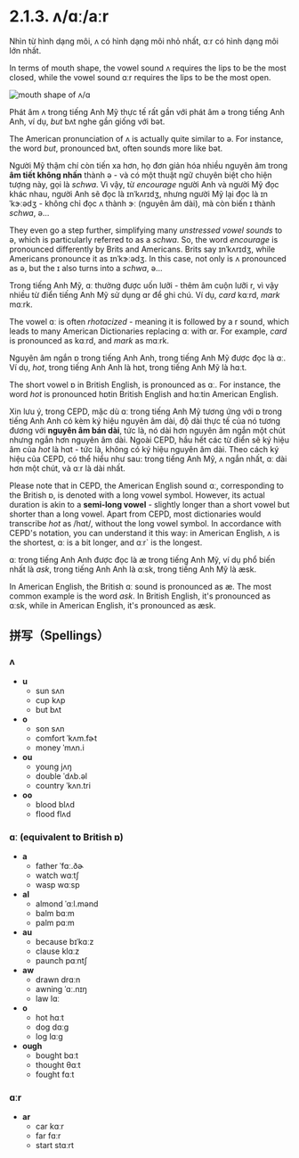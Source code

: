 # 2.1.3. <span class="pho">ʌ/ɑː/aːr</span>

Nhìn từ hình dạng môi, <span class="pho">ʌ</span> có hình dạng môi nhỏ nhất, <span class="pho">ɑːr</span> có hình dạng môi lớn nhất.

In terms of mouth shape, the vowel sound <span class="pho">ʌ</span> requires the lips to be the most closed, while the vowel sound <span class="pho">ɑːr</span> requires the lips to be the most open.

![mouth shape of ʌ/ɑ](/images/vowels-mouth-ʌ-ɑ.svg)

Phát âm <span class="pho">ʌ</span> trong tiếng Anh Mỹ thực tế rất gần với phát âm <span class="pho">ə</span> trong tiếng Anh Anh, ví dụ, _but_ <span class="pho alt">bʌt</span> <span class="speak-word-inline" data-audio-us-male="/audios/us/but-us-male.mp3" data-audio-us-female="/audios/us/but-us-female.mp3"></span> nghe gần giống với <span class="pho alt">bət</span>.

The American pronunciation of <span class="pho">ʌ</span> is actually quite similar to <span class="pho">ə</span>. For instance, the word _but_, pronounced <span class="pho alt">bʌt</span>, often sounds more like <span class="pho alt">bət</span>.

Người Mỹ thậm chí còn tiến xa hơn, họ đơn giản hóa nhiều nguyên âm trong **âm tiết không nhấn** thành <span class="pho">ə</span> - và có một thuật ngữ chuyên biệt cho hiện tượng này, gọi là _schwa_. Vì vậy, từ _encourage_ người Anh và người Mỹ đọc khác nhau, người Anh sẽ đọc là <span class="pho alt">ɪnˈkʌrɪdʒ</span><span class="speak-word-inline" data-audio-uk-male="/audios/us/encourage-uk-male.mp3" data-audio-uk-female="/audios/us/encourage-uk-female.mp3"></span>, nhưng người Mỹ lại đọc là <span class="pho alt">ɪnˈkɝːədʒ</span><span class="speak-word-inline" data-audio-us-male="/audios/us/encourage-us-male.mp3" data-audio-us-female="/audios/us/encourage-us-female.mp3"></span> - không chỉ đọc <span class="pho">ʌ</span> thành <span class="pho">ɝː</span> (nguyên âm dài), mà còn biến <span class="pho">ɪ</span> thành _schwa_, <span class="pho">ə</span>...

They even go a step further, simplifying many _unstressed vowel sounds_ to <span class="pho">ə</span>, which is particularly referred to as a _schwa_. So, the word _encourage_ is pronounced differently by Brits and Americans. Brits say <span class="pho alt">ɪnˈkʌrɪdʒ</span><span class="speak-word-inline" data-audio-uk-male="/audios/us/encourage-uk-male.mp3" data-audio-uk-female="/audios/us/encourage-uk-female.mp3"></span>, while Americans pronounce it as <span class="pho alt">ɪnˈkɝːədʒ</span><span class="speak-word-inline" data-audio-us-male="/audios/us/encourage-us-male.mp3" data-audio-us-female="/audios/us/encourage-us-female.mp3"></span>. In this case, not only is <span class="pho">ʌ</span> pronounced as <span class="pho">ə</span>, but the <span class="pho">ɪ</span> also turns into a _schwa_, <span class="pho">ə</span>...

Trong tiếng Anh Mỹ, <span class="pho">ɑː</span> thường được uốn lưỡi - thêm âm cuộn lưỡi <span class="pho">r</span>, vì vậy nhiều từ điển tiếng Anh Mỹ sử dụng <span class="pho">ɑr</span> để ghi chú. Ví dụ, _card_ <span class="pho alt">kɑːrd</span><span class="speak-word-inline" data-audio-us-male="/audios/us/card-us-male.mp3" data-audio-us-female="/audios/us/card-us-female.mp3"></span>, _mark_ <span class="pho alt">mɑːrk</span><span class="speak-word-inline" data-audio-us-male="/audios/us/mark-us-male.mp3" data-audio-us-female="/audios/us/mark-us-female.mp3"></span>.

The vowel <span class="pho">ɑː</span> is often _rhotacized_ - meaning it is followed by a <span class="pho">r</span> sound, which leads to many American Dictionaries replacing <span class="pho">ɑː</span> with <span class="pho">ɑr</span>. For example, _card_ is pronounced as <span class="pho alt">kɑːrd</span><span class="speak-word-inline" data-audio-us-male="/audios/us/card-us-male.mp3" data-audio-us-female="/audios/us/card-us-female.mp3"></span>, and _mark_ as <span class="pho alt">mɑːrk</span><span class="speak-word-inline" data-audio-us-male="/audios/us/mark-us-male.mp3" data-audio-us-female="/audios/us/mark-us-female.mp3"></span>.

Nguyên âm ngắn <span class="pho">ɒ</span> trong tiếng Anh Anh, trong tiếng Anh Mỹ được đọc là <span class="pho">ɑː</span>. Ví dụ, _hot_, trong tiếng Anh Anh là <span class="pho alt">hɒt</span><span class="speak-word-inline" data-audio-uk-male="/audios/us/hot-uk-male.mp3" data-audio-uk-female="/audios/us/hot-uk-female.mp3"></span>, trong tiếng Anh Mỹ là <span class="pho alt">hɑːt</span><span class="speak-word-inline" data-audio-us-male="/audios/us/hot-us-male.mp3" data-audio-us-female="/audios/us/hot-us-female.mp3"></span>.

The short vowel <span class="pho">ɒ</span> in British English, is pronounced as <span class="pho">ɑː</span>. For instance, the word _hot_ is pronounced <span class="pho alt">hɒt</span><span class="speak-word-inline" data-audio-uk-male="/audios/us/hot-uk-male.mp3" data-audio-uk-female="/audios/us/hot-uk-female.mp3"></span>in British English and <span class="pho alt">hɑːt</span><span class="speak-word-inline" data-audio-us-male="/audios/us/hot-us-male.mp3" data-audio-us-female="/audios/us/hot-us-female.mp3"></span>in American English.

Xin lưu ý, trong CEPD, mặc dù <span class="pho">ɑː</span> trong tiếng Anh Mỹ tương ứng với <span class="pho">ɒ</span> trong tiếng Anh Anh có kèm ký hiệu nguyên âm dài, độ dài thực tế của nó tương đương với **nguyên âm bán dài**, tức là, nó dài hơn nguyên âm ngắn một chút nhưng ngắn hơn nguyên âm dài. Ngoài CEPD, hầu hết các từ điển sẽ ký hiệu âm của _hot_ là <span class="pho alt">hɑt</span> - tức là, không có ký hiệu nguyên âm dài. Theo cách ký hiệu của CEPD, có thể hiểu như sau: trong tiếng Anh Mỹ, <span class="pho">ʌ</span> ngắn nhất, <span class="pho">ɑː</span> dài hơn một chút, và <span class="pho">ɑːr</span> là dài nhất.

Please note that in CEPD, the American English sound <span class="pho">ɑː</span>, corresponding to the British <span class="pho">ɒ</span>, is denoted with a long vowel symbol. However, its actual duration is akin to a **semi-long vowel** - slightly longer than a short vowel but shorter than a long vowel. Apart from CEPD, most dictionaries would transcribe _hot_ as <span class="pho alt">/hɑt/</span>, without the long vowel symbol. In accordance with CEPD's notation, you can understand it this way: in American English, <span class="pho">ʌ</span> is the shortest, <span class="pho">ɑː</span> is a bit longer, and <span class="pho">ɑːr`</span> is the longest.

<span class="pho">ɑː</span> trong tiếng Anh Anh được đọc là <span class="pho">æ</span> trong tiếng Anh Mỹ, ví dụ phổ biến nhất là _ask_, trong tiếng Anh Anh là <span class="pho alt">ɑːsk</span><span class="speak-word-inline" data-audio-uk-male="/audios/us/ask-uk-male.mp3" data-audio-uk-female="/audios/us/ask-uk-female.mp3"></span>, trong tiếng Anh Mỹ là <span class="pho alt">æsk</span><span class="speak-word-inline" data-audio-us-male="/audios/us/ask-us-male.mp3" data-audio-us-female="/audios/us/ask-us-female.mp3"></span>.

In American English, the British <span class="pho">ɑː</span> sound is pronounced as <span class="pho">æ</span>. The most common example is the word _ask_. In British English, it's pronounced as <span class="pho alt">ɑːsk</span><span class="speak-word-inline" data-audio-uk-male="/audios/us/ask-uk-male.mp3" data-audio-uk-female="/audios/us/ask-uk-female.mp3"></span>, while in American English, it's pronounced as <span class="pho alt">æsk</span><span class="speak-word-inline" data-audio-us-male="/audios/us/ask-us-male.mp3" data-audio-us-female="/audios/us/ask-us-female.mp3"></span>.

## 拼写（Spellings）

### <span class="pho">ʌ</span>

* **u**
	- sun <span class="pho alt">sʌn</span> <span class="speak-word-inline" data-audio-us-male="/audios/us/sun-us-male.mp3" data-audio-us-female="/audios/us/sun-us-female.mp3"></span>
 	- cup <span class="pho alt">kʌp</span> <span class="speak-word-inline" data-audio-us-male="/audios/us/cup-us-male.mp3" data-audio-us-female="/audios/us/cup-us-female.mp3"></span>
 	- but <span class="pho alt">bʌt</span> <span class="speak-word-inline" data-audio-us-male="/audios/us/but-us-male.mp3" data-audio-us-female="/audios/us/but-us-female.mp3"></span>
* **o**
	- son <span class="pho alt">sʌn</span> <span class="speak-word-inline" data-audio-us-male="/audios/us/son-us-male.mp3" data-audio-us-female="/audios/us/son-us-female.mp3"></span>
 	- comfort <span class="pho alt">ˈkʌm.fɚt</span> <span class="speak-word-inline" data-audio-us-male="/audios/us/comfort-us-male.mp3" data-audio-us-female="/audios/us/comfort-us-female.mp3"></span>
 	- money <span class="pho alt">ˈmʌn.i</span> <span class="speak-word-inline" data-audio-us-male="/audios/us/money-us-male.mp3" data-audio-us-female="/audios/us/money-us-female.mp3"></span>
* **ou**
	- young <span class="pho alt">jʌŋ</span> <span class="speak-word-inline" data-audio-us-male="/audios/us/young-us-male.mp3" data-audio-us-female="/audios/us/young-us-female.mp3"></span>
 	- double <span class="pho alt">ˈdʌb.əl</span> <span class="speak-word-inline" data-audio-us-male="/audios/us/double-us-male.mp3" data-audio-us-female="/audios/us/double-us-female.mp3"></span>
 	- country <span class="pho alt">ˈkʌn.tri</span> <span class="speak-word-inline" data-audio-us-male="/audios/us/country-us-male.mp3" data-audio-us-female="/audios/us/country-us-female.mp3"></span>
* **oo**
	- blood <span class="pho alt">blʌd</span> <span class="speak-word-inline" data-audio-us-male="/audios/us/blood-us-male.mp3" data-audio-us-female="/audios/us/blood-us-female.mp3"></span>
 	- flood <span class="pho alt">flʌd</span> <span class="speak-word-inline" data-audio-us-male="/audios/us/flood-us-male.mp3" data-audio-us-female="/audios/us/flood-us-female.mp3"></span>

### <span class="pho">ɑː</span> (equivalent to British <span class="pho">ɒ</span>)

* **a**
	- father <span class="pho alt">ˈfɑː.ðɚ</span> <span class="speak-word-inline" data-audio-us-male="/audios/us/father-us-male.mp3" data-audio-us-female="/audios/us/father-us-female.mp3"></span>
 	- watch <span class="pho alt">wɑːtʃ</span> <span class="speak-word-inline" data-audio-us-male="/audios/us/watch-us-male.mp3" data-audio-us-female="/audios/us/watch-us-female.mp3"></span>
 	- wasp <span class="pho alt">wɑːsp</span> <span class="speak-word-inline" data-audio-us-male="/audios/us/wasp-us-male.mp3" data-audio-us-female="/audios/us/wasp-us-female.mp3"></span>
* **al**
	- almond <span class="pho alt">ˈɑːl.mənd</span> <span class="speak-word-inline" data-audio-us-male="/audios/us/almond-us-male.mp3" data-audio-us-female="/audios/us/almond-us-female.mp3"></span>
 	- balm <span class="pho alt">bɑːm</span> <span class="speak-word-inline" data-audio-us-male="/audios/us/balm-us-male.mp3" data-audio-us-female="/audios/us/balm-us-female.mp3"></span>
 	- palm <span class="pho alt">pɑːm</span> <span class="speak-word-inline" data-audio-us-male="/audios/us/palm-us-male.mp3" data-audio-us-female="/audios/us/palm-us-female.mp3"></span>
* **au**
	- because <span class="pho alt">bɪˈkɑːz</span> <span class="speak-word-inline" data-audio-us-male="/audios/us/because-us-male.mp3" data-audio-us-female="/audios/us/because-us-female.mp3"></span>
 	- clause <span class="pho alt">klɑːz</span> <span class="speak-word-inline" data-audio-us-male="/audios/us/clause-us-male.mp3" data-audio-us-female="/audios/us/clause-us-female.mp3"></span>
 	- paunch <span class="pho alt">pɑːntʃ</span> <span class="speak-word-inline" data-audio-us-male="/audios/us/paunch-us-male.mp3" data-audio-us-female="/audios/us/paunch-us-female.mp3"></span>
* **aw**
	- drawn <span class="pho alt">drɑːn</span> <span class="speak-word-inline" data-audio-us-male="/audios/us/drawn-us-male.mp3" data-audio-us-female="/audios/us/drawn-us-female.mp3"></span>
 	- awning <span class="pho alt">ˈɑː.nɪŋ</span> <span class="speak-word-inline" data-audio-us-male="/audios/us/awning-us-male.mp3" data-audio-us-female="/audios/us/awning-us-female.mp3"></span>
 	- law <span class="pho alt">lɑː</span> <span class="speak-word-inline" data-audio-us-male="/audios/us/law-us-male.mp3" data-audio-us-female="/audios/us/law-us-female.mp3"></span>
* **o**
	- hot <span class="pho alt">hɑːt</span> <span class="speak-word-inline" data-audio-us-male="/audios/us/hot-us-male.mp3" data-audio-us-female="/audios/us/hot-us-female.mp3"></span>
 	- dog <span class="pho alt">dɑːɡ</span> <span class="speak-word-inline" data-audio-us-male="/audios/us/dog-us-male.mp3" data-audio-us-female="/audios/us/dog-us-female.mp3"></span>
 	- log <span class="pho alt">lɑːɡ</span> <span class="speak-word-inline" data-audio-us-male="/audios/us/log-us-male.mp3" data-audio-us-female="/audios/us/log-us-female.mp3"></span>
* **ough**
	- bought <span class="pho alt">bɑːt</span> <span class="speak-word-inline" data-audio-us-male="/audios/us/bought-us-male.mp3" data-audio-us-female="/audios/us/bought-us-female.mp3"></span>
 	- thought <span class="pho alt">θɑːt</span> <span class="speak-word-inline" data-audio-us-male="/audios/us/thought-us-male.mp3" data-audio-us-female="/audios/us/thought-us-female.mp3"></span>
 	- fought <span class="pho alt">fɑːt</span> <span class="speak-word-inline" data-audio-us-male="/audios/us/fought-us-male.mp3" data-audio-us-female="/audios/us/fought-us-female.mp3"></span>

### <span class="pho">ɑːr</span>

* **ar**
	- car <span class="pho alt">kɑːr</span> <span class="speak-word-inline" data-audio-us-male="/audios/us/car-us-male.mp3" data-audio-us-female="/audios/us/car-us-female.mp3"></span>
 	- far <span class="pho alt">fɑːr</span> <span class="speak-word-inline" data-audio-us-male="/audios/us/far-us-male.mp3" data-audio-us-female="/audios/us/far-us-female.mp3"></span>
 	- start <span class="pho alt">stɑːrt</span> <span class="speak-word-inline" data-audio-us-male="/audios/us/start-us-male.mp3" data-audio-us-female="/audios/us/start-us-female.mp3"></span>

